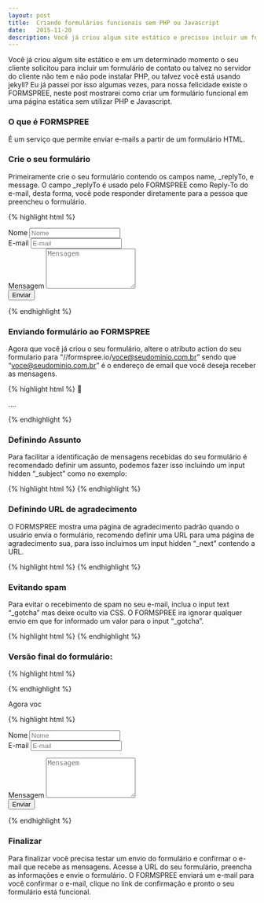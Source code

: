 ```yaml
---
layout: post
title:  Criando formulários funcionais sem PHP ou Javascript
date:   2015-11-20
description: Você já criou algum site estático e precisou incluir um formulário de contato funcional, neste post mostrarei como criar um formulário funcional em uma página estática sem utilizar PHP e Javascript.
---
```


Você já criou algum site estático e em um determinado momento o seu cliente solicitou para incluir um formulário de contato ou talvez no servidor do cliente não tem e não pode instalar PHP, ou talvez você está usando jekyll? Eu já passei por isso algumas vezes, para nossa felicidade existe o FORMSPREE, neste post mostrarei como criar um formulário funcional em uma página estática sem utilizar PHP e Javascript.

### O que é FORMSPREE

É um serviço que permite enviar e-mails a partir de um formulário HTML. 

### Crie o seu formulário

Primeiramente crie o seu formulário contendo os campos name, _replyTo, e message. O campo _replyTo é usado pelo FORMSPREE como Reply-To do e-mail, desta forma, você pode responder diretamente para a pessoa que preencheu o formulário.

{% highlight html %} 
<form method="POST">
    <label>Nome</label>
    <input type="text" name="name" placeholder="Nome" required>
    <br />
    <label>E-mail</label>
    <input type="email" name="_replyto" placeholder="E-mail" required>
    <br />
    <label>Mensagem</label>
    <textarea rows="5" name="message" placeholder="Mensagem" required></textarea>
    <br />
    <input type="submit" value="Enviar" />
</form>
{% endhighlight %}

### Enviando formulário ao FORMSPREE

Agora que você já criou o seu formulário,  altere o atributo action do seu formulario para "//formspree.io/voce@seudominio.com.br” sendo que “voce@seudominio.com.br” é o endereço de email que você deseja receber as mensagens.

{% highlight html %} 
<form  action="//formspree.io/voce@seudominio.com.br" method="POST">….
</form>
{% endhighlight %}

### Definindo Assunto

Para facilitar a identificação de mensagens recebidas do seu formulário é recomendado definir um assunto, podemos fazer isso incluindo um input hidden “_subject” como no exemplo:

{% highlight html %} 
<input type="hidden"  name="_subject" value="Contato pelo site!">
{% endhighlight %}

### Definindo URL de agradecimento

O FORMSPREE mostra uma página de agradecimento padrão quando o usuário envia o formulário, recomendo definir uma URL para uma página de agradecimento sua, para isso incluimos um input hidden “_next” contendo a URL.

{% highlight html %} 
<input type="hidden" name="_next" value="//seudominio.com.br/obrigado.html" />
{% endhighlight %}

### Evitando spam

Para evitar o recebimento de spam no seu e-mail, inclua o input text “_gotcha” mas deixe oculto via CSS.  O FORMSPREE ira ignorar qualquer envio em que for informado um valor para o input “_gotcha”.

{% highlight html %} 
 <input type="text" name="_gotcha" style="display:none" />
{% endhighlight %}

### Versão final do formulário:

{% highlight html %} 
<form  action="//formspree.io/voce@seudominio.com.br" method="POST">
{% endhighlight %}

Agora voc

{% highlight html %} 
<form  action="//formspree.io/voce@seudominio.com.br" method="POST">
    <label>Nome</label>
    <input type="text" name="name" placeholder="Nome" required>
    <br />
    <label>E-mail</label>
    <input type="email" name="email" placeholder="E-mail" required>
    <br />


    <input type="hidden"  name="_subject" value="Contato pelo site!">
    <input type="hidden" name="_next" value="//seudominio.com.br/obrigado.html" />
    <input type="text" name="_gotcha" style="display:none" />
    <label>Mensagem</label>
    <textarea rows="5" name="message" placeholder="Mensagem" required></textarea>
    <br />
    <input type="submit" value="Enviar" />
</form>
{% endhighlight %}

### Finalizar

Para finalizar você precisa testar um envio do formulário e confirmar o e-mail que recebe as mensagens. Acesse a URL do seu formulário, preencha as informações e envie o formulário. O FORMSPREE enviará um e-mail para você confirmar o e-mail, clique no link de confirmação e pronto o seu formulário está funcional.
